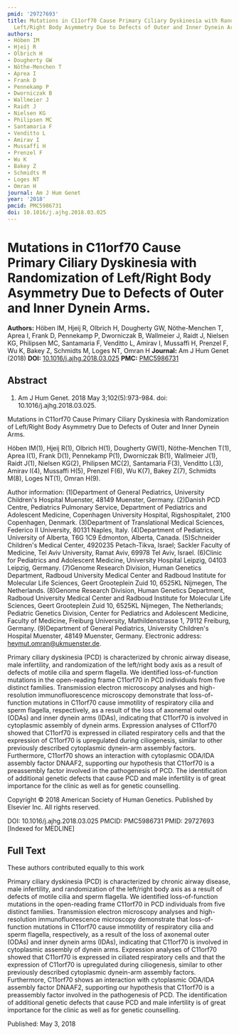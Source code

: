 ```yaml
---
pmid: '29727693'
title: Mutations in C11orf70 Cause Primary Ciliary Dyskinesia with Randomization of
  Left/Right Body Asymmetry Due to Defects of Outer and Inner Dynein Arms.
authors:
- Höben IM
- Hjeij R
- Olbrich H
- Dougherty GW
- Nöthe-Menchen T
- Aprea I
- Frank D
- Pennekamp P
- Dworniczak B
- Wallmeier J
- Raidt J
- Nielsen KG
- Philipsen MC
- Santamaria F
- Venditto L
- Amirav I
- Mussaffi H
- Prenzel F
- Wu K
- Bakey Z
- Schmidts M
- Loges NT
- Omran H
journal: Am J Hum Genet
year: '2018'
pmcid: PMC5986731
doi: 10.1016/j.ajhg.2018.03.025
---
```


# Mutations in C11orf70 Cause Primary Ciliary Dyskinesia with Randomization of Left/Right Body Asymmetry Due to Defects of Outer and Inner Dynein Arms.
**Authors:** Höben IM, Hjeij R, Olbrich H, Dougherty GW, Nöthe-Menchen T, Aprea I, Frank D, Pennekamp P, Dworniczak B, Wallmeier J, Raidt J, Nielsen KG, Philipsen MC, Santamaria F, Venditto L, Amirav I, Mussaffi H, Prenzel F, Wu K, Bakey Z, Schmidts M, Loges NT, Omran H
**Journal:** Am J Hum Genet (2018)
**DOI:** [10.1016/j.ajhg.2018.03.025](https://doi.org/10.1016/j.ajhg.2018.03.025)
**PMC:** [PMC5986731](https://www.ncbi.nlm.nih.gov/pmc/articles/PMC5986731/)

## Abstract

1. Am J Hum Genet. 2018 May 3;102(5):973-984. doi: 10.1016/j.ajhg.2018.03.025.

Mutations in C11orf70 Cause Primary Ciliary Dyskinesia with Randomization of 
Left/Right Body Asymmetry Due to Defects of Outer and Inner Dynein Arms.

Höben IM(1), Hjeij R(1), Olbrich H(1), Dougherty GW(1), Nöthe-Menchen T(1), 
Aprea I(1), Frank D(1), Pennekamp P(1), Dworniczak B(1), Wallmeier J(1), Raidt 
J(1), Nielsen KG(2), Philipsen MC(2), Santamaria F(3), Venditto L(3), Amirav 
I(4), Mussaffi H(5), Prenzel F(6), Wu K(7), Bakey Z(7), Schmidts M(8), Loges 
NT(1), Omran H(9).

Author information:
(1)Department of General Pediatrics, University Children's Hospital Muenster, 
48149 Muenster, Germany.
(2)Danish PCD Centre, Pediatrics Pulmonary Service, Department of Pediatrics and 
Adolescent Medicine, Copenhagen University Hospital, Rigshospitalet, 2100 
Copenhagen, Denmark.
(3)Department of Translational Medical Sciences, Federico II University, 80131 
Naples, Italy.
(4)Department of Pediatrics, University of Alberta, T6G 1C9 Edmonton, Alberta, 
Canada.
(5)Schneider Children's Medical Center, 4920235 Petach-Tikva, Israel; Sackler 
Faculty of Medicine, Tel Aviv University, Ramat Aviv, 69978 Tel Aviv, Israel.
(6)Clinic for Pediatrics and Adolescent Medicine, University Hospital Leipzig, 
04103 Leipzig, Germany.
(7)Genome Research Division, Human Genetics Department, Radboud University 
Medical Center and Radboud Institute for Molecular Life Sciences, Geert 
Grooteplein Zuid 10, 6525KL Nijmegen, The Netherlands.
(8)Genome Research Division, Human Genetics Department, Radboud University 
Medical Center and Radboud Institute for Molecular Life Sciences, Geert 
Grooteplein Zuid 10, 6525KL Nijmegen, The Netherlands; Pediatric Genetics 
Division, Center for Pediatrics and Adolescent Medicine, Faculty of Medicine, 
Freiburg University, Mathildenstrasse 1, 79112 Freiburg, Germany.
(9)Department of General Pediatrics, University Children's Hospital Muenster, 
48149 Muenster, Germany. Electronic address: heymut.omran@ukmuenster.de.

Primary ciliary dyskinesia (PCD) is characterized by chronic airway disease, 
male infertility, and randomization of the left/right body axis as a result of 
defects of motile cilia and sperm flagella. We identified loss-of-function 
mutations in the open-reading frame C11orf70 in PCD individuals from five 
distinct families. Transmission electron microscopy analyses and high-resolution 
immunofluorescence microscopy demonstrate that loss-of-function mutations in 
C11orf70 cause immotility of respiratory cilia and sperm flagella, respectively, 
as a result of the loss of axonemal outer (ODAs) and inner dynein arms (IDAs), 
indicating that C11orf70 is involved in cytoplasmic assembly of dynein arms. 
Expression analyses of C11orf70 showed that C11orf70 is expressed in ciliated 
respiratory cells and that the expression of C11orf70 is upregulated during 
ciliogenesis, similar to other previously described cytoplasmic dynein-arm 
assembly factors. Furthermore, C11orf70 shows an interaction with cytoplasmic 
ODA/IDA assembly factor DNAAF2, supporting our hypothesis that C11orf70 is a 
preassembly factor involved in the pathogenesis of PCD. The identification of 
additional genetic defects that cause PCD and male infertility is of great 
importance for the clinic as well as for genetic counselling.

Copyright © 2018 American Society of Human Genetics. Published by Elsevier Inc. 
All rights reserved.

DOI: 10.1016/j.ajhg.2018.03.025
PMCID: PMC5986731
PMID: 29727693 [Indexed for MEDLINE]

## Full Text

These authors contributed equally to this work

Primary ciliary dyskinesia (PCD) is characterized by chronic airway disease, male infertility, and randomization of the left/right body axis as a result of defects of motile cilia and sperm flagella. We identified loss-of-function mutations in the open-reading frame C11orf70 in PCD individuals from five distinct families. Transmission electron microscopy analyses and high-resolution immunofluorescence microscopy demonstrate that loss-of-function mutations in C11orf70 cause immotility of respiratory cilia and sperm flagella, respectively, as a result of the loss of axonemal outer (ODAs) and inner dynein arms (IDAs), indicating that C11orf70 is involved in cytoplasmic assembly of dynein arms. Expression analyses of C11orf70 showed that C11orf70 is expressed in ciliated respiratory cells and that the expression of C11orf70 is upregulated during ciliogenesis, similar to other previously described cytoplasmic dynein-arm assembly factors. Furthermore, C11orf70 shows an interaction with cytoplasmic ODA/IDA assembly factor DNAAF2, supporting our hypothesis that C11orf70 is a preassembly factor involved in the pathogenesis of PCD. The identification of additional genetic defects that cause PCD and male infertility is of great importance for the clinic as well as for genetic counselling.

Published: May 3, 2018
